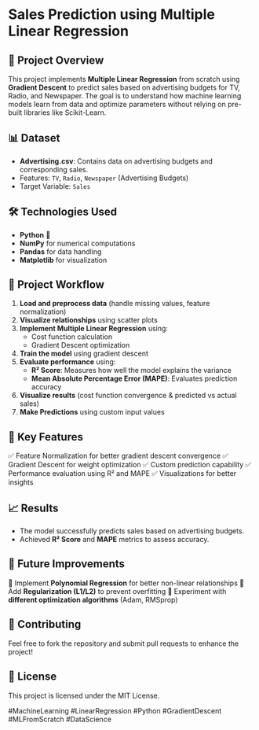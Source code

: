 # Sales Prediction using Multiple Linear Regression

## 📌 Project Overview
This project implements **Multiple Linear Regression** from scratch using **Gradient Descent** to predict sales based on advertising budgets for TV, Radio, and Newspaper. The goal is to understand how machine learning models learn from data and optimize parameters without relying on pre-built libraries like Scikit-Learn.

## 📊 Dataset
- **Advertising.csv**: Contains data on advertising budgets and corresponding sales.
- Features: `TV`, `Radio`, `Newspaper` (Advertising Budgets)
- Target Variable: `Sales`

## 🛠 Technologies Used
- **Python** 🐍
- **NumPy** for numerical computations
- **Pandas** for data handling
- **Matplotlib** for visualization

## 🚀 Project Workflow
1. **Load and preprocess data** (handle missing values, feature normalization)
2. **Visualize relationships** using scatter plots
3. **Implement Multiple Linear Regression** using:
   - Cost function calculation
   - Gradient Descent optimization
4. **Train the model** using gradient descent
5. **Evaluate performance** using:
   - **R² Score**: Measures how well the model explains the variance
   - **Mean Absolute Percentage Error (MAPE)**: Evaluates prediction accuracy
6. **Visualize results** (cost function convergence & predicted vs actual sales)
7. **Make Predictions** using custom input values

## 📌 Key Features
✅ Feature Normalization for better gradient descent convergence
✅ Gradient Descent for weight optimization
✅ Custom prediction capability
✅ Performance evaluation using R² and MAPE
✅ Visualizations for better insights

## 📈 Results
- The model successfully predicts sales based on advertising budgets.
- Achieved **R² Score** and **MAPE** metrics to assess accuracy.

## 📌 Future Improvements
🔹 Implement **Polynomial Regression** for better non-linear relationships
🔹 Add **Regularization (L1/L2)** to prevent overfitting
🔹 Experiment with **different optimization algorithms** (Adam, RMSprop)

## 🤝 Contributing
Feel free to fork the repository and submit pull requests to enhance the project!

## 📝 License
This project is licensed under the MIT License.

#MachineLearning #LinearRegression #Python #GradientDescent #MLFromScratch #DataScience

